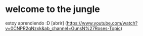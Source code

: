 # welcome to the jungle
estoy aprendiendo :D
[abrir] (https://www.youtube.com/watch?v=0CNPR2qNzxk&ab_channel=GunsN%27Roses-Topic)
